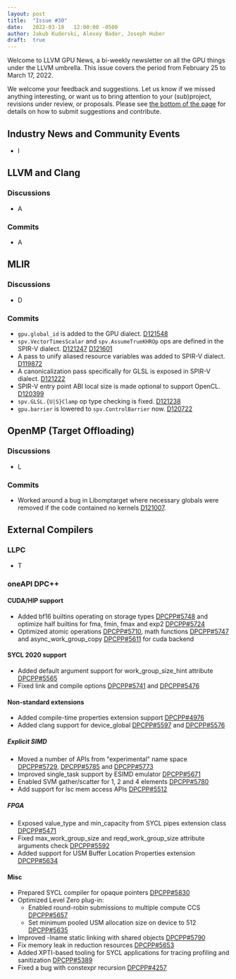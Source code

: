 ```yaml
---
layout: post
title:  "Issue #30"
date:   2022-03-18   12:00:00 -0500
author: Jakub Kuderski, Alexey Bader, Joseph Huber
draft:  true
---
```


Welcome to LLVM GPU News, a bi-weekly newsletter on all the GPU things under the LLVM umbrella.
This issue covers the period from February 25 to March 17, 2022.

We welcome your feedback and suggestions. Let us know if we missed anything interesting, or want us to bring attention to your (sub)project, revisions under review, or proposals. Please see [the bottom of the page](https://llvm-gpu-news.github.io/about/) for details on how to submit suggestions and contribute.


## Industry News and Community Events

* I


##  LLVM and Clang

### Discussions

*  A

### Commits

*  A


## MLIR

### Discussions

* D

### Commits

* `gpu.global_id` is added to the GPU dialect. [D121548](https://reviews.llvm.org/D121548)
* `spv.VectorTimesScalar` and `spv.AssumeTrueKHROp` ops are defined in the SPIR-V dialect. [D121247](https://reviews.llvm.org/D121247) [D121601](https://reviews.llvm.org/D121601)
* A pass to unify aliased resource variables was added to SPIR-V dialect. [D119872](https://reviews.llvm.org/D119872)
* A canonicalization pass specifically for GLSL is exposed in SPIR-V dialect. [D121222](https://reviews.llvm.org/D121222)
* SPIR-V entry point ABI local size is made optional to support OpenCL. [D120399](https://reviews.llvm.org/D120399)
* `spv.GLSL.{U|S}Clamp` op type checking is fixed. [D121238](https://reviews.llvm.org/D121238)
* `gpu.barrier` is lowered to `spv.ControlBarrier` now. [D120722](https://reviews.llvm.org/D120722)


## OpenMP (Target Offloading)

### Discussions

*  L

### Commits

*  Worked around a bug in Libomptarget where necessary globals were removed if the code contained no kernels [D121007](https://reviews.llvm.org/D121007).

## External Compilers

### LLPC

*  T


### oneAPI DPC++

#### CUDA/HIP support

* Added bf16 builtins operating on storage types [DPCPP#5748](https://github.com/intel/llvm/pull/5748) and optimize half builtins for fma, fmin, fmax and exp2 [DPCPP#5724](https://github.com/intel/llvm/pull/5724)
* Optimized atomic operations [DPCPP#5710](https://github.com/intel/llvm/pull/5710), math functions [DPCPP#5747](https://github.com/intel/llvm/pull/5747) and async_work_group_copy [DPCPP#5611](https://github.com/intel/llvm/pull/5611) for cuda backend

#### SYCL 2020 support

* Added default argument support for work_group_size_hint attribute [DPCPP#5565](https://github.com/intel/llvm/pull/5565)
* Fixed link and compile options [DPCPP#5741](https://github.com/intel/llvm/pull/5741) and [DPCPP#5476](https://github.com/intel/llvm/pull/5476)

#### Non-standard extensions

* Added compile-time properties extension support [DPCPP#4976](https://github.com/intel/llvm/pull/4976)
* Added clang support for device_global [DPCPP#5597](https://github.com/intel/llvm/pull/5597) and [DPCPP#5576](https://github.com/intel/llvm/pull/5576)

##### Explicit SIMD

* Moved a number of APIs from "experimental" name space [DPCPP#5729](https://github.com/intel/llvm/pull/5729), [DPCPP#5785](https://github.com/intel/llvm/pull/5785) and [DPCPP#5773](https://github.com/intel/llvm/pull/5773)
* Improved single_task support by ESIMD emulator [DPCPP#5671](https://github.com/intel/llvm/pull/5671)
* Enabled SVM gather/scatter for 1, 2 and 4 elements [DPCPP#5780](https://github.com/intel/llvm/pull/5780)
* Add support for lsc mem access APIs [DPCPP#5512](https://github.com/intel/llvm/pull/5512)

##### FPGA

* Exposed value_type and min_capacity from SYCL pipes extension class [DPCPP#5471](https://github.com/intel/llvm/pull/5471)
* Fixed max_work_group_size and reqd_work_group_size attribute arguments check [DPCPP#5592](https://github.com/intel/llvm/pull/5592)
* Added support for USM Buffer Location Properties extension [DPCPP#5634](https://github.com/intel/llvm/pull/5634)

#### Misc

* Prepared SYCL compiler for opaque pointers [DPCPP#5830](https://github.com/intel/llvm/pull/5830)
* Optimized Level Zero plug-in:
  * Enabled round-robin submissions to multiple compute CCS [DPCPP#5657](https://github.com/intel/llvm/pull/5657)
  * Set minimum pooled USM allocation size on device to 512 [DPCPP#5635](https://github.com/intel/llvm/pull/5635)
* Improved -lname static linking with shared objects [DPCPP#5790](https://github.com/intel/llvm/pull/5790)
* Fix memory leak in reduction resources [DPCPP#5653](https://github.com/intel/llvm/pull/5653)
* Added XPTI-based tooling for SYCL applications for tracing profiling and sanitization [DPCPP#5389](https://github.com/intel/llvm/pull/5389)
* Fixed a bug with constexpr recursion [DPCPP#4257](https://github.com/intel/llvm/pull/4257)
